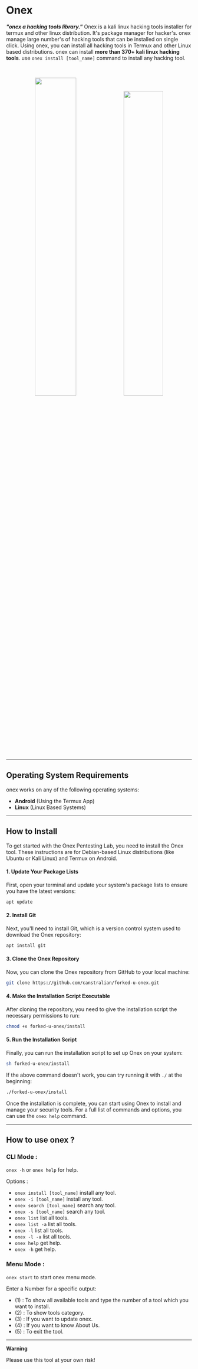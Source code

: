 # Onex

***"onex a hacking tools library."***
Onex is a kali linux hacking tools installer for termux and other linux distribution. It's package manager for hacker's.
onex manage large number's of hacking tools that can be installed on single click. Using onex, you can install all hacking tools in Termux and other Linux based distributions.
onex can install **more than 370+ kali linux hacking tools**. use `onex install [tool_name]` command to install any hacking tool.

<br>
<p align="center">
<img width="47%" src="doc/Screenshot_2019-12-01-12-10-02-1.png"/>
<img width="46%" src="doc/Screenshot_2019-12-01-12-09-26-1.png"/>
</p>

------------------------------------------------------------------------

## Operating System Requirements

onex works on any of the following operating systems:<br>
- **Android** (Using the Termux App) <br>
- **Linux** (Linux Based Systems) <br>

------------------------------------------------------------------------

## How to Install

To get started with the Onex Pentesting Lab, you need to install the Onex tool. These instructions are for Debian-based Linux distributions (like Ubuntu or Kali Linux) and Termux on Android.

#### 1. Update Your Package Lists

First, open your terminal and update your system's package lists to ensure you have the latest versions:

```bash
apt update
```

#### 2. Install Git

Next, you'll need to install Git, which is a version control system used to download the Onex repository:

```bash
apt install git
```

#### 3. Clone the Onex Repository

Now, you can clone the Onex repository from GitHub to your local machine:

```bash
git clone https://github.com/canstralian/forked-u-onex.git
```

#### 4. Make the Installation Script Executable

After cloning the repository, you need to give the installation script the necessary permissions to run:

```bash
chmod +x forked-u-onex/install
```

#### 5. Run the Installation Script

Finally, you can run the installation script to set up Onex on your system:

```bash
sh forked-u-onex/install
```

If the above command doesn't work, you can try running it with `./` at the beginning:

```bash
./forked-u-onex/install
```

Once the installation is complete, you can start using Onex to install and manage your security tools. For a full list of commands and options, you can use the `onex help` command.

------------------------------------------------------------------------

## How to use onex ?

### CLI Mode :
`onex -h` or `onex help` for help.

Options :
- `onex install [tool_name]` install any tool.
- `onex -i [tool_name]` install any tool.
- `onex search [tool_name]` search any tool.
- `onex -s [tool_name]` search any tool.
- `onex list` list all tools.
- `onex list -a` list all tools.
- `onex -l` list all tools.
- `onex -l -a` list all tools.
- `onex help` get help.
- `onex -h` get help.

### Menu Mode :

`onex start` to start onex menu mode.

Enter a Number for a specific output:
- (1) : To show all available tools and type the number of a tool which you want to install.
- (2) : To show tools category.
- (3) : If you want to update onex.
- (4) : If you want to know About Us.
- (5) : To exit the tool.

------------------------------------------------------------------------

**Warning**

Please use this tool at your own risk!

